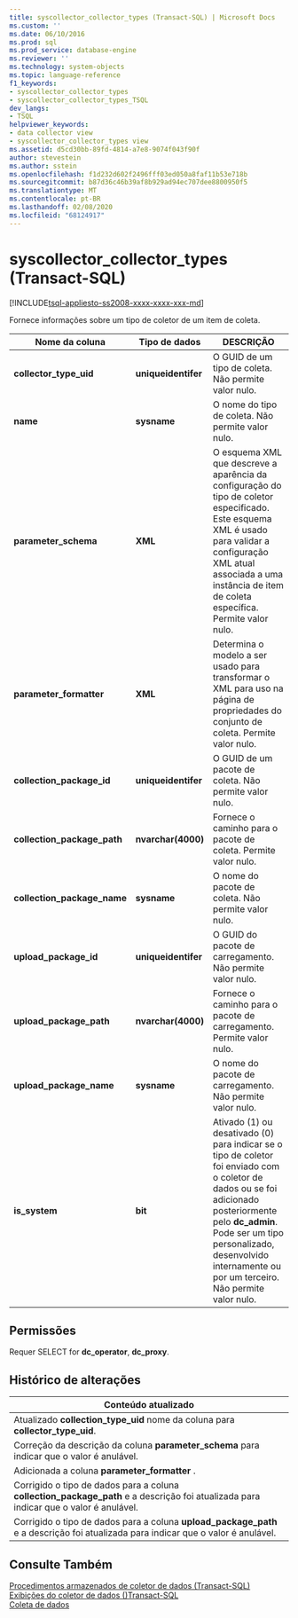 ```yaml
---
title: syscollector_collector_types (Transact-SQL) | Microsoft Docs
ms.custom: ''
ms.date: 06/10/2016
ms.prod: sql
ms.prod_service: database-engine
ms.reviewer: ''
ms.technology: system-objects
ms.topic: language-reference
f1_keywords:
- syscollector_collector_types
- syscollector_collector_types_TSQL
dev_langs:
- TSQL
helpviewer_keywords:
- data collector view
- syscollector_collector_types view
ms.assetid: d5cd30bb-89fd-4814-a7e8-9074f043f90f
author: stevestein
ms.author: sstein
ms.openlocfilehash: f1d232d602f2496fff03ed050a8faf11b53e718b
ms.sourcegitcommit: b87d36c46b39af8b929ad94ec707dee8800950f5
ms.translationtype: MT
ms.contentlocale: pt-BR
ms.lasthandoff: 02/08/2020
ms.locfileid: "68124917"
---
```

# <a name="syscollector_collector_types-transact-sql"></a>syscollector_collector_types (Transact-SQL)
[!INCLUDE[tsql-appliesto-ss2008-xxxx-xxxx-xxx-md](../../includes/tsql-appliesto-ss2008-xxxx-xxxx-xxx-md.md)]

  Fornece informações sobre um tipo de coletor de um item de coleta.  
  
|Nome da coluna|Tipo de dados|DESCRIÇÃO|  
|-----------------|---------------|-----------------|  
|**collector_type_uid**|**uniqueidentifer**|O GUID de um tipo de coleta. Não permite valor nulo.|  
|**name**|**sysname**|O nome do tipo de coleta. Não permite valor nulo.|  
|**parameter_schema**|**XML**|O esquema XML que descreve a aparência da configuração do tipo de coletor especificado. Este esquema XML é usado para validar a configuração XML atual associada a uma instância de item de coleta específica. Permite valor nulo.|  
|**parameter_formatter**|**XML**|Determina o modelo a ser usado para transformar o XML para uso na página de propriedades do conjunto de coleta. Permite valor nulo.|  
|**collection_package_id**|**uniqueidentifer**|O GUID de um pacote de coleta. Não permite valor nulo.|  
|**collection_package_path**|**nvarchar(4000)**|Fornece o caminho para o pacote de coleta. Permite valor nulo.|  
|**collection_package_name**|**sysname**|O nome do pacote de coleta. Não permite valor nulo.|  
|**upload_package_id**|**uniqueidentifer**|O GUID do pacote de carregamento. Não permite valor nulo.|  
|**upload_package_path**|**nvarchar(4000)**|Fornece o caminho para o pacote de carregamento. Permite valor nulo.|  
|**upload_package_name**|**sysname**|O nome do pacote de carregamento. Não permite valor nulo.|  
|**is_system**|**bit**|Ativado (1) ou desativado (0) para indicar se o tipo de coletor foi enviado com o coletor de dados ou se foi adicionado posteriormente pelo **dc_admin**. Pode ser um tipo personalizado, desenvolvido internamente ou por um terceiro. Não permite valor nulo.|  
  
## <a name="permissions"></a>Permissões  
 Requer SELECT for **dc_operator**, **dc_proxy**.  
  
## <a name="change-history"></a>Histórico de alterações  
  
|Conteúdo atualizado|  
|---------------------|  
|Atualizado **collection_type_uid** nome da coluna para **collector_type_uid**.|  
|Correção da descrição da coluna **parameter_schema** para indicar que o valor é anulável.|  
|Adicionada a coluna **parameter_formatter** .|  
|Corrigido o tipo de dados para a coluna **collection_package_path** e a descrição foi atualizada para indicar que o valor é anulável.|  
|Corrigido o tipo de dados para a coluna **upload_package_path** e a descrição foi atualizada para indicar que o valor é anulável.|  
  
## <a name="see-also"></a>Consulte Também  
 [Procedimentos armazenados de coletor de dados &#40;Transact-SQL&#41;](../../relational-databases/system-stored-procedures/data-collector-stored-procedures-transact-sql.md)   
 [Exibições do coletor de dados &#40;&#41;Transact-SQL](../../relational-databases/system-catalog-views/data-collector-views-transact-sql.md)   
 [Coleta de dados](../../relational-databases/data-collection/data-collection.md)  
  
  
